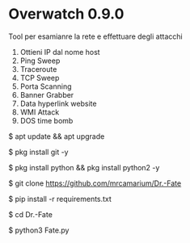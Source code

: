 # Overwatch 0.9.0
Tool per esamianre la rete e effettuare degli attacchi
1. Ottieni IP dal nome host
2. Ping Sweep
3. Traceroute
4. TCP Sweep
5. Porta Scanning
6. Banner Grabber
7. Data hyperlink website
8. WMI Attack
9. DOS time bomb                              

$ apt update && apt upgrade 
  
$ pkg install git -y
  
$ pkg install python && pkg install python2 -y
  
$ git clone https://github.com/mrcamarium/Dr.-Fate
  
$ pip install -r requirements.txt
  
$ cd Dr.-Fate 
  
$ python3 Fate.py
